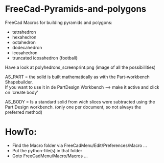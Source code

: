 # FreeCad-Pyramids-and-polygons
FreeCad Macros for building pyramids 
and polygons:
- tetrahedron
- hexahedron
- octahedron
- dodecahedron
- icosahedron
- truncated icosahedron (football)

Have a look at polyhedrons_screenprint.png (image of all the possibillities)

AS_PART = the solid is built mathematically as with the Part-workbench Shapebuilder.  
          If you want to use it in de PartDesign Workbench --> make it active and click on 'create body'

AS_BODY = Is a standard solid from wich slices were subtracted using the Part Design workbench.
          (only one per document, so not always the preferred method)

# HowTo:
- Find the Macro folder via FreeCadMenu/Edit/Preferences/Macro ...
- Put the python-file(s) in that folder
- Goto FreeCadMenu/Macro/Macros ...
